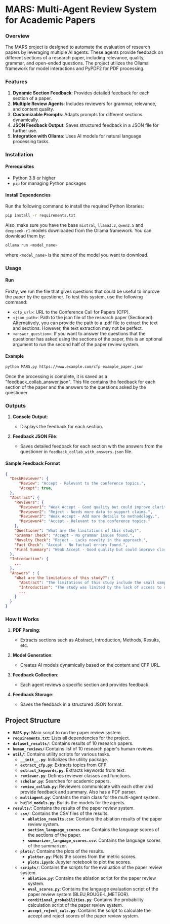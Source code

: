 # MARS: Multi-Agent Review System for Academic Papers

### Overview
The MARS project is designed to automate the evaluation of research papers by leveraging multiple AI agents. These agents provide feedback on different sections of a research paper, including relevance, quality, grammar, and open-ended questions. The project utilizes the Ollama framework for model interactions and PyPDF2 for PDF processing.

### Features
1. **Dynamic Section Feedback**: Provides detailed feedback for each section of a paper.
2. **Multiple Review Agents**: Includes reviewers for grammar, relevance, and content quality.
3. **Customizable Prompts**: Adapts prompts for different sections dynamically.
4. **JSON Feedback Output**: Saves structured feedback in a JSON file for further use.
5. **Integration with Ollama**: Uses AI models for natural language processing tasks.

### Installation
#### Prerequisites
- Python 3.8 or higher
- `pip` for managing Python packages

#### Install Dependencies
Run the following command to install the required Python libraries:
```bash
pip install -r requirements.txt
```

Also, make sure you have the base `mistral`, `llama3.2`, `qwen2.5` and `deepseek-r1` models downloaded from the Ollama framework.
You can download them by:
```bash
ollama run <model_name>
```
where `<model_name>` is the name of the model you want to download.

### Usage
#### Run
Firstly, we run the file that gives questions that could be useful to improve the paper by the questioner.
To test this system, use the following command:

- `<cfp_url>`: URL to the Conference Call for Papers (CFP).
- `<json_path>`: Path to the json file of the research paper (Sectioned).
Alternatively, you can provide the path to a .pdf file to extract the text and sections. However, the text extraction may not be perfect.
- `<answer_question>`: If you want to answer the questions that the questioner has asked using the sections of the paper, this is an optional argument to run the second half of the paper review system.

#### Example
```bash
python MARS.py https://www.example.com/cfp example_paper.json
```
Once the processing is complete, it is saved as a "feedback_collab_answer.json". This file contains the feedback for each section of the paper and the answers to the questions asked by the questioner.

### Outputs

1. **Console Output**:
   - Displays the feedback for each section.

2. **Feedback JSON File**:
   - Saves detailed feedback for each section with the answers from the questioner in `feedback_collab_with_answers.json` file.

#### Sample Feedback Format
```json
{
  "DeskReviewer": {
      "Review": "Accept - Relevant to the conference topics.",
      "Accept": true,
  }, 
  "Abstract": {
    "Reviwers": {
      "Reviewer1": "Weak Accept - Good quality but could improve clarity.",
      "Reviewer2": "Reject - Needs more data to support claims.",
      "Reviewer3": "Weak Accept - Add more details to methodology.",
      "Reviewer4": "Accept - Relevant to the conference topics."
    },
    "Questioner": "What are the limitations of this study?",
    "Grammar Check": "Accept - No grammar issues found.",
    "Novelty Check": "Reject - Lacks novelty in the approach.",
    "Fact Check": "Accept - No factual errors found.",
    "Final Summary": "Weak Accept - Good quality but could improve clarity."
  },
  "Introduction": {
    ...
  },
  "Answers" : {
    "What are the limitations of this study?": {
      "Abstract": "The limitations of this study include the small sample size and lack of diversity in the participants.",
      "Introduction": "The study was limited by the lack of access to detailed data on the participants' medical history."
      ...
    }
  }
}
```

### How It Works
1. **PDF Parsing**:
   - Extracts sections such as Abstract, Introduction, Methods, Results, etc.

2. **Model Generation**:
   - Creates AI models dynamically based on the content and CFP URL.

3. **Feedback Collection**:
   - Each agent reviews a specific section and provides feedback.

4. **Feedback Storage**:
   - Saves the feedback in a structured JSON format.

## Project Structure
- **`MARS.py`**: Main script to run the paper review system.
- **`requirements.txt`**: Lists all dependencies for the project.
- **`dataset_results/`**: Contains results of 10 research papers.
- **`human_reviews/`**:Contains list of 10 research paper's human reviews.
- **`util/`**: Contains utility scripts for various tasks.
  - **`__init__.py`**: Initializes the utility package.
  - **`extract_cfp.py`**: Extracts topics from CFP.
  - **`extract_keywords.py`**: Extracts keywords from text.
  - **`reviewer.py`**: Defines reviewer classes and functions.
  - **`scholar.py`**: Searches for academic papers.
  - **`review_collab.py`**: Reviewers communicate with each other and provide feedback and summary. Also has a PDF parser.
  - **`multiagent.py`**: Contains the main class for the multi-agent system.
  - **`build_models.py`**: Builds the models for the agents.
- **`results/`**: Contains the results of the paper review system.
  - **`csv/`**: Contains the CSV files of the results.
      - **`ablation_results.csv`**: Contains the ablation results of the paper review system.
      - **`section_language_scores.csv`**: Contains the language scores of the sections of the paper.
      - **`summarizer_language_scores.csv`**: Contains the language scores of the summarizer.
  - **`plots/`**: Contains the plots of the results.
      - **`plotter.py`**: Plots the scores from the metric scores.
      - **`plots.ipynb`**: Jupyter notebook to plot the scores.
  - **`scripts/`**: Contains the scripts for the evaluation of the paper review system.
      - **`ablation.py`**: Contains the ablation script for the paper review system.
      - **`eval_scores.py`**: Contains the language evaluation script of the paper review system (BLEU,ROUGE-L,METEOR).
      - **`conditional_probabilities.py`**: Contains the probability calculation script of the paper review system.
      - **`accept_reject_calc.py`**: Contains the script to calculate the accept and reject scores of the paper review system.
